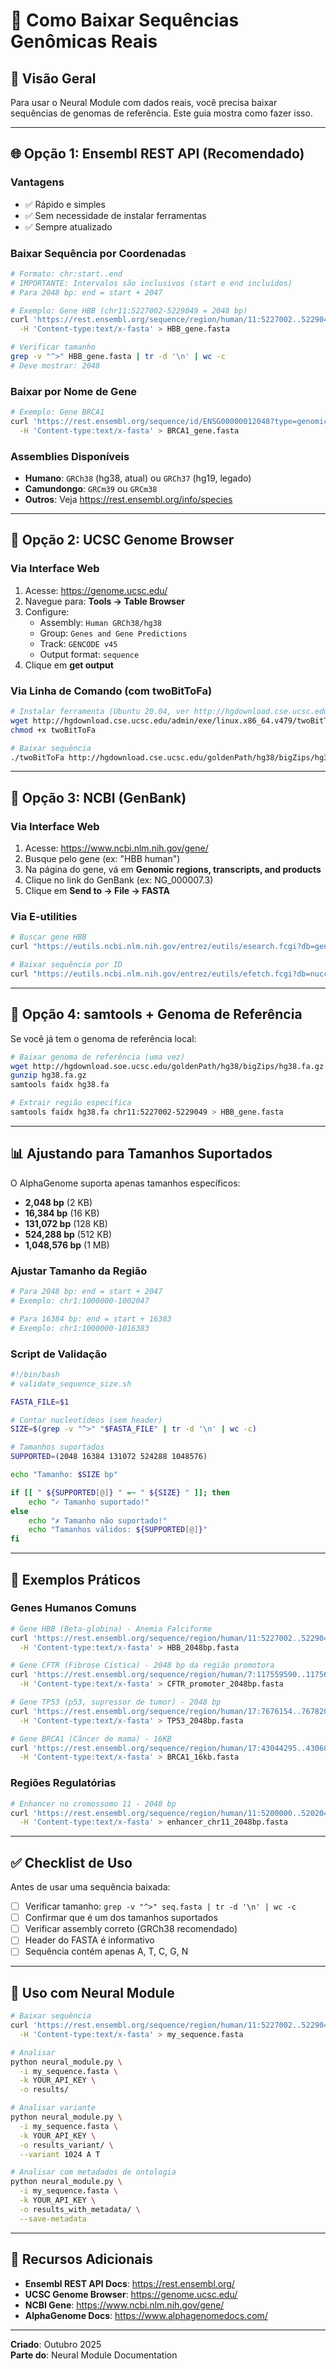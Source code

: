# 🧬 Como Baixar Sequências Genômicas Reais

## 📖 Visão Geral

Para usar o Neural Module com dados reais, você precisa baixar sequências de genomas de referência. Este guia mostra como fazer isso.

---

## 🌐 Opção 1: Ensembl REST API (Recomendado)

### Vantagens
- ✅ Rápido e simples
- ✅ Sem necessidade de instalar ferramentas
- ✅ Sempre atualizado

### Baixar Sequência por Coordenadas

```bash
# Formato: chr:start..end
# IMPORTANTE: Intervalos são inclusivos (start e end incluídos)
# Para 2048 bp: end = start + 2047

# Exemplo: Gene HBB (chr11:5227002-5229049 = 2048 bp)
curl 'https://rest.ensembl.org/sequence/region/human/11:5227002..5229049?coord_system_version=GRCh38' \
  -H 'Content-type:text/x-fasta' > HBB_gene.fasta

# Verificar tamanho
grep -v "^>" HBB_gene.fasta | tr -d '\n' | wc -c
# Deve mostrar: 2048
```

### Baixar por Nome de Gene

```bash
# Exemplo: Gene BRCA1
curl 'https://rest.ensembl.org/sequence/id/ENSG00000012048?type=genomic;coord_system_version=GRCh38' \
  -H 'Content-type:text/x-fasta' > BRCA1_gene.fasta
```

### Assemblies Disponíveis
- **Humano**: `GRCh38` (hg38, atual) ou `GRCh37` (hg19, legado)
- **Camundongo**: `GRCm39` ou `GRCm38`
- **Outros**: Veja https://rest.ensembl.org/info/species

---

## 🔬 Opção 2: UCSC Genome Browser

### Via Interface Web

1. Acesse: https://genome.ucsc.edu/
2. Navegue para: **Tools → Table Browser**
3. Configure:
   - Assembly: `Human GRCh38/hg38`
   - Group: `Genes and Gene Predictions`
   - Track: `GENCODE v45`
   - Output format: `sequence`
4. Clique em **get output**

### Via Linha de Comando (com twoBitToFa)

```bash
# Instalar ferramenta (Ubuntu 20.04, ver http://hgdownload.cse.ucsc.edu/admin/exe/ para outros sistemas)
wget http://hgdownload.cse.ucsc.edu/admin/exe/linux.x86_64.v479/twoBitToFa
chmod +x twoBitToFa

# Baixar sequência
./twoBitToFa http://hgdownload.cse.ucsc.edu/goldenPath/hg38/bigZips/hg38.2bit:chr11:5227002-5229049 HBB_gene.fasta
```

---

## 🧪 Opção 3: NCBI (GenBank)

### Via Interface Web

1. Acesse: https://www.ncbi.nlm.nih.gov/gene/
2. Busque pelo gene (ex: "HBB human")
3. Na página do gene, vá em **Genomic regions, transcripts, and products**
4. Clique no link do GenBank (ex: NG_000007.3)
5. Clique em **Send to → File → FASTA**

### Via E-utilities

```bash
# Buscar gene HBB
curl "https://eutils.ncbi.nlm.nih.gov/entrez/eutils/esearch.fcgi?db=gene&term=HBB[Gene]+AND+human[Organism]&retmode=json"

# Baixar sequência por ID
curl "https://eutils.ncbi.nlm.nih.gov/entrez/eutils/efetch.fcgi?db=nuccore&id=NG_000007.3&rettype=fasta&retmode=text" > HBB_gene.fasta
```

---

## 🔧 Opção 4: samtools + Genoma de Referência

Se você já tem o genoma de referência local:

```bash
# Baixar genoma de referência (uma vez)
wget http://hgdownload.soe.ucsc.edu/goldenPath/hg38/bigZips/hg38.fa.gz
gunzip hg38.fa.gz
samtools faidx hg38.fa

# Extrair região específica
samtools faidx hg38.fa chr11:5227002-5229049 > HBB_gene.fasta
```

---

## 📊 Ajustando para Tamanhos Suportados

O AlphaGenome suporta apenas tamanhos específicos:
- **2,048 bp** (2 KB)
- **16,384 bp** (16 KB)
- **131,072 bp** (128 KB)
- **524,288 bp** (512 KB)
- **1,048,576 bp** (1 MB)

### Ajustar Tamanho da Região

```bash
# Para 2048 bp: end = start + 2047
# Exemplo: chr1:1000000-1002047

# Para 16384 bp: end = start + 16383
# Exemplo: chr1:1000000-1016383
```

### Script de Validação

```bash
#!/bin/bash
# validate_sequence_size.sh

FASTA_FILE=$1

# Contar nucleotídeos (sem header)
SIZE=$(grep -v "^>" "$FASTA_FILE" | tr -d '\n' | wc -c)

# Tamanhos suportados
SUPPORTED=(2048 16384 131072 524288 1048576)

echo "Tamanho: $SIZE bp"

if [[ " ${SUPPORTED[@]} " =~ " ${SIZE} " ]]; then
    echo "✓ Tamanho suportado!"
else
    echo "✗ Tamanho não suportado!"
    echo "Tamanhos válidos: ${SUPPORTED[@]}"
fi
```

---

## 🎯 Exemplos Práticos

### Genes Humanos Comuns

```bash
# Gene HBB (Beta-globina) - Anemia Falciforme
curl 'https://rest.ensembl.org/sequence/region/human/11:5227002..5229049?coord_system_version=GRCh38' \
  -H 'Content-type:text/x-fasta' > HBB_2048bp.fasta

# Gene CFTR (Fibrose Cística) - 2048 bp da região promotora
curl 'https://rest.ensembl.org/sequence/region/human/7:117559590..117561637?coord_system_version=GRCh38' \
  -H 'Content-type:text/x-fasta' > CFTR_promoter_2048bp.fasta

# Gene TP53 (p53, supressor de tumor) - 2048 bp
curl 'https://rest.ensembl.org/sequence/region/human/17:7676154..7678201?coord_system_version=GRCh38' \
  -H 'Content-type:text/x-fasta' > TP53_2048bp.fasta

# Gene BRCA1 (Câncer de mama) - 16KB
curl 'https://rest.ensembl.org/sequence/region/human/17:43044295..43060678?coord_system_version=GRCh38' \
  -H 'Content-type:text/x-fasta' > BRCA1_16kb.fasta
```

### Regiões Regulatórias

```bash
# Enhancer no cromossomo 11 - 2048 bp
curl 'https://rest.ensembl.org/sequence/region/human/11:5200000..5202047?coord_system_version=GRCh38' \
  -H 'Content-type:text/x-fasta' > enhancer_chr11_2048bp.fasta
```

---

## ✅ Checklist de Uso

Antes de usar uma sequência baixada:

- [ ] Verificar tamanho: `grep -v "^>" seq.fasta | tr -d '\n' | wc -c`
- [ ] Confirmar que é um dos tamanhos suportados
- [ ] Verificar assembly correto (GRCh38 recomendado)
- [ ] Header do FASTA é informativo
- [ ] Sequência contém apenas A, T, C, G, N

---

## 🚀 Uso com Neural Module

```bash
# Baixar sequência
curl 'https://rest.ensembl.org/sequence/region/human/11:5227002..5229049?coord_system_version=GRCh38' \
  -H 'Content-type:text/x-fasta' > my_sequence.fasta

# Analisar
python neural_module.py \
  -i my_sequence.fasta \
  -k YOUR_API_KEY \
  -o results/

# Analisar variante
python neural_module.py \
  -i my_sequence.fasta \
  -k YOUR_API_KEY \
  -o results_variant/ \
  --variant 1024 A T

# Analisar com metadados de ontologia
python neural_module.py \
  -i my_sequence.fasta \
  -k YOUR_API_KEY \
  -o results_with_metadata/ \
  --save-metadata
```

---

## 🔗 Recursos Adicionais

- **Ensembl REST API Docs**: https://rest.ensembl.org/
- **UCSC Genome Browser**: https://genome.ucsc.edu/
- **NCBI Gene**: https://www.ncbi.nlm.nih.gov/gene/
- **AlphaGenome Docs**: https://www.alphagenomedocs.com/

---

**Criado**: Outubro 2025  
**Parte do**: Neural Module Documentation


